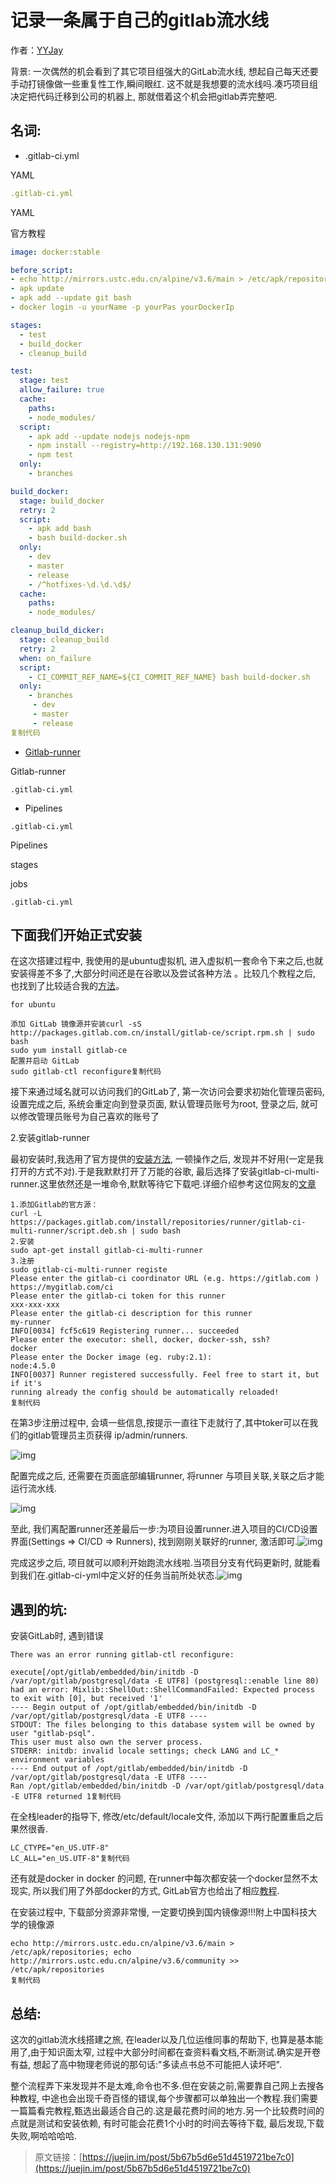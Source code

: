 # 记录一条属于自己的gitlab流水线

作者：[YYJay](https://juejin.im/user/597620755188256705615451)

背景: 一次偶然的机会看到了其它项目组强大的GitLab流水线, 想起自己每天还要手动打镜像做一些重复性工作,瞬间眼红. 这不就是我想要的流水线吗.凑巧项目组决定把代码迁移到公司的机器上, 那就借着这个机会把gitlab弄完整吧.

## 名词: 

- .gitlab-ci.yml

YAML

 

```yaml
.gitlab-ci.yml
```

YAML

官方教程

```yaml
image: docker:stable

before_script:
- echo http://mirrors.ustc.edu.cn/alpine/v3.6/main > /etc/apk/repositories; echo http://mirrors.ustc.edu.cn/alpine/v3.6/community >> /etc/apk/repositories
- apk update
- apk add --update git bash
- docker login -u yourName -p yourPas yourDockerIp

stages:
  - test
  - build_docker
  - cleanup_build

test:
  stage: test
  allow_failure: true
  cache:
    paths:
    - node_modules/
  script:
    - apk add --update nodejs nodejs-npm
    - npm install --registry=http://192.168.130.131:9090
    - npm test
  only:
    - branches

build_docker:
  stage: build_docker
  retry: 2
  script:
    - apk add bash
    - bash build-docker.sh
  only:
    - dev
    - master
    - release
    - /^hotfixes-\d.\d.\d$/
  cache:
    paths:
    - node_modules/

cleanup_build_dicker:
  stage: cleanup_build
  retry: 2
  when: on_failure
  script:
    - CI_COMMIT_REF_NAME=${CI_COMMIT_REF_NAME} bash build-docker.sh
  only:
    - branches
     - dev
     - master
     - release
复制代码
```

- [Gitlab-runner](https://link.juejin.im/?target=https%3A%2F%2Fdocs.gitlab.com%2Fce%2Fci%2Frunners%2FREADME.html)

Gitlab-runner

```
.gitlab-ci.yml
```

- Pipelines

```
.gitlab-ci.yml
```

Pipelines

stages

jobs

```
.gitlab-ci.yml
```

## 下面我们开始正式安装

在这次搭建过程中, 我使用的是ubuntu虚拟机, 进入虚拟机一套命令下来之后,也就安装得差不多了,大部分时间还是在谷歌以及尝试各种方法 。比较几个教程之后, 也找到了比较适合我的[方法](https://link.juejin.im/?target=https%3A%2F%2Fsegmentfault.com%2Fa%2F1190000011632220%23articleHeader2)。

```shell
for ubuntu

添加 GitLab 镜像源并安装curl -sS http://packages.gitlab.com.cn/install/gitlab-ce/script.rpm.sh | sudo bash
sudo yum install gitlab-ce
配置并启动 GitLab
sudo gitlab-ctl reconfigure复制代码
```

接下来通过域名就可以访问我们的GitLab了, 第一次访问会要求初始化管理员密码, 设置完成之后, 系统会重定向到登录页面, 默认管理员账号为root, 登录之后, 就可以修改管理员账号为自己喜欢的账号了

2.安装gitlab-runner

最初安装时,我选用了官方提供的[安装方法](https://link.juejin.im/?target=https%3A%2F%2Fdocs.gitlab.com%2Frunner%2F), 一顿操作之后, 发现并不好用(一定是我打开的方式不对).于是我默默打开了万能的谷歌, 最后选择了安装gitlab-ci-multi-runner.这里依然还是一堆命令,默默等待它下载吧.详细介绍参考这位网友的[文章](https://link.juejin.im/?target=https%3A%2F%2Fsegmentfault.com%2Fa%2F1190000007180257)

```shell
1.添加Gitlab的官方源：
curl -L https://packages.gitlab.com/install/repositories/runner/gitlab-ci-multi-runner/script.deb.sh | sudo bash
2.安装
sudo apt-get install gitlab-ci-multi-runner
3.注册
sudo gitlab-ci-multi-runner registe
Please enter the gitlab-ci coordinator URL (e.g. https://gitlab.com )
https://mygitlab.com/ci
Please enter the gitlab-ci token for this runner
xxx-xxx-xxx
Please enter the gitlab-ci description for this runner
my-runner
INFO[0034] fcf5c619 Registering runner... succeeded
Please enter the executor: shell, docker, docker-ssh, ssh?
docker
Please enter the Docker image (eg. ruby:2.1):
node:4.5.0
INFO[0037] Runner registered successfully. Feel free to start it, but if it's
running already the config should be automatically reloaded!
复制代码
```

在第3步注册过程中, 会填一些信息,按提示一直往下走就行了,其中toker可以在我们的gitlab管理员主页获得 ip/admin/runners.

![img](https://user-gold-cdn.xitu.io/2018/8/6/1650e70a2d06e0ff?imageView2/0/w/1280/h/960/format/webp/ignore-error/1)

配置完成之后, 还需要在页面底部编辑runner, 将runner 与项目关联,关联之后才能运行流水线.

![img](https://user-gold-cdn.xitu.io/2018/8/6/1650e748bf74f2d5?imageView2/0/w/1280/h/960/format/webp/ignore-error/1)

至此, 我们离配置runner还差最后一步:为项目设置runner.进入项目的CI/CD设置界面(Settings => CI/CD => Runners), 找到刚刚关联好的runner, 激活即可.![img](https://user-gold-cdn.xitu.io/2018/8/6/1650e7acd9a41d88?imageView2/0/w/1280/h/960/format/webp/ignore-error/1)

完成这步之后, 项目就可以顺利开始跑流水线啦.当项目分支有代码更新时, 就能看到我们在.gitlab-ci-yml中定义好的任务当前所处状态.![img](https://user-gold-cdn.xitu.io/2018/8/6/1650e80c371cbcc5?imageView2/0/w/1280/h/960/format/webp/ignore-error/1)

## 遇到的坑:

安装GitLab时, 遇到错误

```shell
There was an error running gitlab-ctl reconfigure:

execute[/opt/gitlab/embedded/bin/initdb -D /var/opt/gitlab/postgresql/data -E UTF8] (postgresql::enable line 80) had an error: Mixlib::ShellOut::ShellCommandFailed: Expected process to exit with [0], but received '1'
---- Begin output of /opt/gitlab/embedded/bin/initdb -D /var/opt/gitlab/postgresql/data -E UTF8 ----
STDOUT: The files belonging to this database system will be owned by user "gitlab-psql".
This user must also own the server process.
STDERR: initdb: invalid locale settings; check LANG and LC_* environment variables
---- End output of /opt/gitlab/embedded/bin/initdb -D /var/opt/gitlab/postgresql/data -E UTF8 ----
Ran /opt/gitlab/embedded/bin/initdb -D /var/opt/gitlab/postgresql/data -E UTF8 returned 1复制代码
```

在全栈leader的指导下, 修改/etc/default/locale文件, 添加以下两行配置重启之后果然很香.

```shell
LC_CTYPE="en_US.UTF-8"
LC_ALL="en_US.UTF-8"复制代码
```

还有就是docker in docker 的问题, 在runner中每次都安装一个docker显然不太现实, 所以我们用了外部docker的方式, GitLab官方也给出了相应[教程](https://link.juejin.im/?target=https%3A%2F%2Fdocs.gitlab.com%2Fee%2Fci%2Fdocker%2Fusing_docker_build.html%23use-docker-socket-binding).

在安装过程中, 下载部分资源非常慢, 一定要切换到国内镜像源!!!附上中国科技大学的镜像源

```shell
echo http://mirrors.ustc.edu.cn/alpine/v3.6/main > /etc/apk/repositories; echo http://mirrors.ustc.edu.cn/alpine/v3.6/community >> /etc/apk/repositories
复制代码
```

## 总结:

这次的gitlab流水线搭建之旅, 在leader以及几位运维同事的帮助下, 也算是基本能用了,由于知识面太窄, 过程中大部分时间都在查资料看文档,不断测试.确实是开卷有益, 想起了高中物理老师说的那句话:"多读点书总不可能把人读坏吧".

整个流程弄下来发现并不是太难,命令也不多.但在安装之前,需要靠自己网上去搜各种教程, 中途也会出现千奇百怪的错误,每个步骤都可以单独出一个教程.我们需要一篇篇看完教程,甄选出最适合自己的.这是最花费时间的地方.另一个比较费时间的点就是测试和安装依赖, 有时可能会花费1个小时的时间去等待下载, 最后发现,下载失败,啊哈哈哈哈.



> 原文链接：[https://juejin.im/post/5b67b5d6e51d4519721be7c0](https://juejin.im/post/5b67b5d6e51d4519721be7c0)